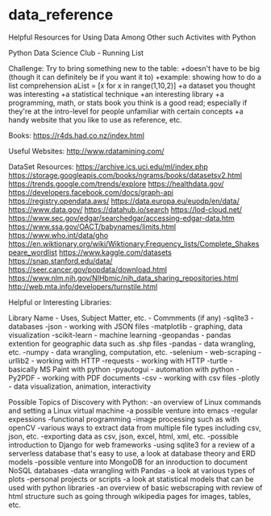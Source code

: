 # data_reference
Helpful Resources for Using Data Among Other such Activites with Python

Python Data Science Club - Running List

Challenge: 
	Try to bring something new to the table: 
		+doesn't have to be big (though it can definitely be if you want it to)
		+example: showing how to do a list comprehension
				aList = [x for x in range(1,10,2)]
		+a dataset you thought was interesting
		+a statistical technique
		+an interesting library
		+a programming, math, or stats book you think is a good read; especially
		 if they're at the intro-level for people unfamiliar with certain concepts
     +a handy website that you like to use as reference, etc.

Books:
https://r4ds.had.co.nz/index.html

Useful Websites:
http://www.rdatamining.com/

DataSet Resources:
https://archive.ics.uci.edu/ml/index.php
https://storage.googleapis.com/books/ngrams/books/datasetsv2.html
https://trends.google.com/trends/explore
https://healthdata.gov/
https://developers.facebook.com/docs/graph-api
https://registry.opendata.aws/
https://data.europa.eu/euodp/en/data/
https://www.data.gov/
https://datahub.io/search
https://lod-cloud.net/
https://www.sec.gov/edgar/searchedgar/accessing-edgar-data.htm
https://www.ssa.gov/OACT/babynames/limits.html
https://www.who.int/data/gho
https://en.wiktionary.org/wiki/Wiktionary:Frequency_lists/Complete_Shakespeare_wordlist
https://www.kaggle.com/datasets
https://snap.stanford.edu/data/
https://seer.cancer.gov/popdata/download.html
https://www.nlm.nih.gov/NIHbmic/nih_data_sharing_repositories.html
http://web.mta.info/developers/turnstile.html

Helpful or Interesting Libraries:

Library Name - Uses, Subject Matter, etc. - Commments (if any)
-sqlite3 - databases
-json - working with JSON files
-matplotlib - graphing, data visualization
-scikit-learn - machine learning
-geopandas - pandas extention for geographic data such as .shp files
-pandas - data wrangling, etc.
-numpy - data wrangling, computation, etc.
-selenium - web-scraping
-urllib2 - working with HTTP
-requests - working with HTTP
-turtle - basically MS Paint with python
-pyautogui - automation with python
-Py2PDF - working with PDF documents
-csv - working with csv files
-plotly - data visualization, animation, interactivity

Possible Topics of Discovery with Python:
-an overview of Linux commands and setting a Linux virtual machine
-a possible venture into emacs
-regular expessions
-functional programming
-image processing such as with openCV
-various ways to extract data from multiple file types including csv, json, etc.
-exporting data as csv, json, excel, html, xml, etc.
-possible introduction to Django for web frameworks
-using sqlite3 for a review of a serverless database that's easy to use, a look at 
 database theory and ERD models
-possible venture into MongoDB for an inroduction to document NoSQL databases
-data wrangling with Pandas
-a look at various types of plots
-personal projects or scripts
-a look at statistical models that can be used with python libraries
-an overview of basic webscraping with review of html structure such as going through 
 wikipedia pages for images, tables, etc.
